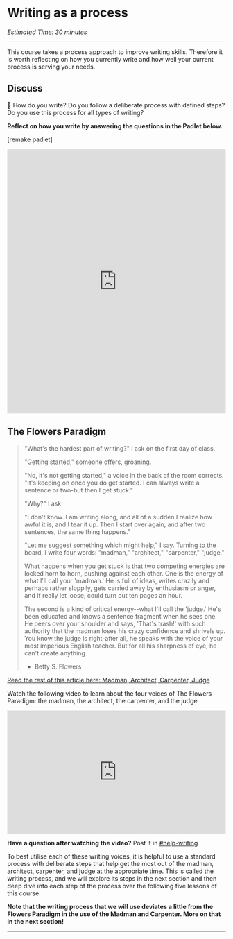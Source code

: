# Writing as a process

*Estimated Time: 30 minutes*

---

This course takes a process approach to improve writing skills. Therefore it is worth reflecting on how you currently write and how well your current process is serving your needs.

## Discuss

<aside>


💬 How do you write? Do you follow a deliberate process with defined steps? Do you use this process for all types of writing?

**Reflect on how you write by answering the questions in the Padlet below.**

</aside>

[remake padlet]

<div style="border:1px solid rgba(0,0,0,0.1);border-radius:2px;box-sizing:border-box;overflow:hidden;position:relative;width:100%;background:#F4F4F4"><iframe src="https://padlet.com/embed/oieeql4ym46aa3wk" frameborder="0" allow="camera;microphone;geolocation" style="width:100%;height:608px;display:block;padding:0;margin:0"></iframe></div>

## The Flowers Paradigm

> "What's the hardest part of writing?" I ask on the first day of class.
> 
> 
> "Getting started," someone offers, groaning.
> 
> "No, it's not getting started," a voice in the back of the room corrects. "It's keeping on once you do get started. I can always write a sentence or two-but then I get stuck."
> 
> "Why?" I ask.
> 
> "I don't know. I am writing along, and all of a sudden I realize how awful it is, and I tear it up. Then I start over again, and after two sentences, the same thing happens."
> 
> "Let me suggest something which might help," I say. Turning to the board, I write four words: "madman," "architect," "carpenter," "judge."
> 
> What happens when you get stuck is that two competing energies are locked horn to horn, pushing against each other. One is the energy of what I'll call your 'madman.' He is full of ideas, writes crazily and perhaps rather sloppily, gets carried away by enthusiasm or anger, and if really let loose, could turn out ten pages an hour.
> 
> The second is a kind of critical energy--what I'll call the 'judge.' He's been educated and knows a sentence fragment when he sees one. He peers over your shoulder and says, 'That's trash!' with such authority that the madman loses his crazy confidence and shrivels up. You know the judge is right-after all, he speaks with the voice of your most imperious English teacher. But for all his sharpness of eye, he can't create anything.
> 
> - Betty S. Flowers
> 

[Read the rest of this article here: Madman, Architect, Carpenter, Judge](http://www.ut-ie.com/b/b_flowers.html)

<aside>


Watch the following video to learn about the four voices of The Flowers Paradigm: the madman, the architect, the carpenter, and the judge

</aside>

<div style="position: relative; padding-bottom: 56.25%; height: 0;"><iframe src="https://www.youtube.com/embed/fnWySbdVxFA" title="YouTube video player" frameborder="0" allow="accelerometer; autoplay; clipboard-write; encrypted-media; gyroscope; picture-in-picture" allowfullscreen style="position: absolute; top: 0; left: 0; width: 100%; height: 100%;"></iframe></div>

**Have a question after watching the video?** Post it in [#help-writing](https://discord.com/channels/866676763450933258/928692998492008560/935209171396214785)

To best utilise each of these writing voices, it is helpful to use a standard process with deliberate steps that help get the most out of the madman, architect, carpenter, and judge at the appropriate time. This is called the writing process, and we will explore its steps in the next section and then deep dive into each step of the process over the following five lessons of this course.

**Note that the writing process that we will use deviates a little from the Flowers Paradigm in the use of the Madman and Carpenter. More on that in the next section!**

---
